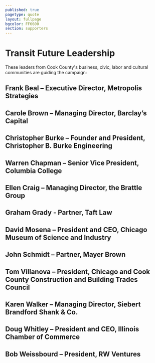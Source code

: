 ```yaml
---
published: true
pagetype: quote
layout: fullpage
bgcolor: FF6600
section: supporters
---
```


# Transit Future Leadership 

These leaders from Cook County's business, civic, labor and cultural communities are guiding the campaign:

## Frank Beal – Executive Director, Metropolis Strategies
## Carole Brown – Managing Director, Barclay’s Capital
## Christopher Burke – Founder and President, Christopher B. Burke Engineering
## Warren Chapman – Senior Vice President, Columbia College
## Ellen Craig – Managing Director, the Brattle Group
## Graham Grady - Partner, Taft Law
## David Mosena – President and CEO, Chicago Museum of Science and Industry
## John Schmidt – Partner, Mayer Brown
## Tom Villanova – President, Chicago and Cook County Construction and Building Trades Council
## Karen Walker – Managing Director, Siebert Brandford Shank & Co.
## Doug Whitley – President and CEO, Illinois Chamber of Commerce
## Bob Weissbourd – President, RW Ventures
